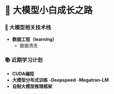 # 🚀 大模型小白成长之路

### 🤖 大模型相关技术栈
- **数据工程（learning）**
  - 数据清洗
  
### 📚 近期学习计划
- **CUDA编程**
- **大模型分布式训练**
  -**Deepspeed**
  -**Megatron-LM**
- **自制大模型推理框架**
